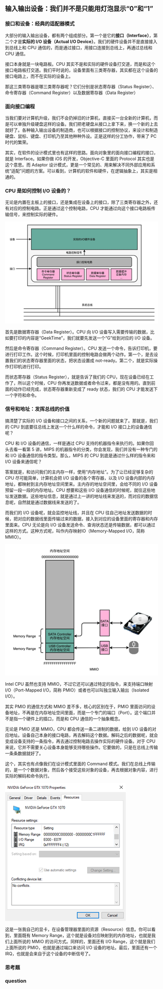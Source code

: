 ## 输入输出设备：我们并不是只能用灯泡显示“0”和“1”

### 接口和设备：经典的适配器模式

大部分的输入输出设备，都有两个组成部分。第一个是它的**接口（Interface）**，第二个才是**实际的 I/O 设备（Actual I/O Device）**。我们的硬件设备并不是直接接入到总线上和 CPU 通信的，而是通过接口，用接口连接到总线上，再通过总线和 CPU 通信。

接口本身就是一块电路板。CPU 其实不是和实际的硬件设备打交道，而是和这个接口电路板打交道。我们平时说的，设备里面有三类寄存器，其实都在这个设备的接口电路上，而不在实际的设备上。

那这三类寄存器是哪三类寄存器呢？它们分别是状态寄存器（Status Register）、 命令寄存器（Command Register）以及数据寄存器（Data Register）

### 面向接口编程

当我们要对计算机升级，我们不会扔掉旧的计算机，直接买一台全新的计算机，而是可以单独升级硬盘这样的设备。我们把老硬盘从接口上拿下来，换一个新的上去就好了。各种输入输出设备的制造商，也可以根据接口的控制协议，来设计和制造硬盘、鼠标、键盘、打印机乃至其他种种外设。正是这样的分工协作，带来了 PC 时代的繁荣。

其实，在软件的设计模式里也有这样的思路。面向对象里的面向接口编程的接口，就是 Interface。如果你做 iOS 的开发，Objective-C 里面的 Protocol 其实也是这个意思。而 Adaptor 设计模式，更是一个常见的、用来解决不同外部应用和系统“适配”问题的方案。可以看到，计算机的软件和硬件，在逻辑抽象上，其实是相通的。

### CPU 是如何控制 I/O 设备的？

无论是内置在主板上的接口，还是集成在设备上的接口，除了三类寄存器之外，还有对应的控制电路。正是通过这个控制电路，CPU 才能通过向这个接口电路板传输信号，来控制实际的硬件。

![CPU与IO设备交互](./43_01.png)

首先是数据寄存器（Data Register）。CPU 向 I/O 设备写入需要传输的数据，比如要打印的内容是“GeekTime”，我们就要先发送一个“G”给到对应的 I/O 设备。

然后是命令寄存器（Command Register）。CPU 发送一个命令，告诉打印机，要进行打印工作。这个时候，打印机里面的控制电路会做两个动作。第一个，是去设置我们的状态寄存器里面的状态，把状态设置成 not-ready。第二个，就是实际操作打印机进行打印。

而状态寄存器（Status Register），就是告诉了我们的 CPU，现在设备已经在工作了，所以这个时候，CPU 你再发送数据或者命令过来，都是没有用的。直到前面的动作已经完成，状态寄存器重新变成了 ready 状态，我们的 CPU 才能发送下一个字符和命令。

### 信号和地址：发挥总线的价值

搞清楚了实际的 I/O 设备和接口之间的关系，一个新的问题就来了。那就是，我们的 CPU 到底要往总线上发送一个什么样的命令，才能和 I/O 接口上的设备通信呢？

CPU 和 I/O 设备的通信，一样是通过 CPU 支持的机器指令来执行的。如果你回头去看一看第 5 讲，MIPS 的机器指令的分类，你会发现，我们并没有一种专门的和 I/O 设备通信的指令类型。那么，MIPS 的 CPU 到底是通过什么样的指令来和 I/O 设备来通信呢？

答案就是，和访问我们的主内存一样，使用“内存地址”。为了让已经足够复杂的 CPU 尽可能简单，计算机会把 I/O 设备的各个寄存器，以及 I/O 设备内部的内存地址，都映射到主内存地址空间里来。主内存的地址空间里，会给不同的 I/O 设备预留一段一段的内存地址。CPU 想要和这些 I/O 设备通信的时候呢，就往这些地址发送数据。这些地址信息，就是通过上一讲的地址线来发送的，而对应的数据信息呢，自然就是通过数据线来发送的了。

而我们的 I/O 设备呢，就会监控地址线，并且在 CPU 往自己地址发送数据的时候，把对应的数据线里面传输过来的数据，接入到对应的设备里面的寄存器和内存里面来。CPU 无论是向 I/O 设备发送命令、查询状态还是传输数据，都可以通过这样的方式。这种方式呢，叫作内存映射IO（Memory-Mapped I/O，简称 MMIO）。

![MMIO](./43_02.png)

Intel CPU 虽然也支持 MMIO，不过它还可以通过特定的指令，来支持端口映射 I/O（Port-Mapped I/O，简称 PMIO）或者也可以叫独立输入输出（Isolated I/O）。

其实 PMIO 的通信方式和 MMIO 差不多，核心的区别在于，PMIO 里面访问的设备地址，不再是在内存地址空间里面，而是一个专门的端口（Port）。这个端口并不是指一个硬件上的插口，而是和 CPU 通信的一个抽象概念。

无论是 PMIO 还是 MMIO，CPU 都会传送一条二进制的数据，给到 I/O 设备的对应地址。设备自己本身的接口电路，再去解码这个数据。解码之后的数据呢，就会变成设备支持的一条指令，再去通过控制电路去操作实际的硬件设备。对于 CPU 来说，它并不需要关心设备本身能够支持哪些操作。它要做的，只是在总线上传输一条条数据就好了。

这个，其实也有点像我们在设计模式里面的 Command 模式。我们在总线上传输的，是一个个数据对象，然后各个接受这些对象的设备，再去根据对象内容，进行实际的解码和命令执行。

![某显卡](./43_03.png)

这是一张我自己的显卡，在设备管理器里面的资源（Resource）信息。你可以看到，里面既有 Memory Range，这个就是设备对应映射到的内存地址，也就是我们上面所说的 MMIO 的访问方式。同样的，里面还有 I/O Range，这个就是我们上面所说的 PMIO，也就是通过端口来访问 I/O 设备的地址。最后，里面还有一个 IRQ，也就是会来自于这个设备的中断信号了。

### 
### 
### 思考题
### question